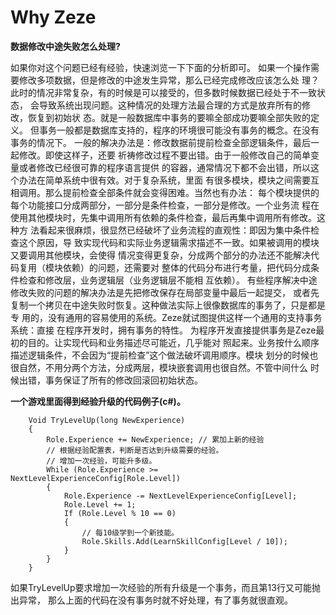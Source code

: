 # Why Zeze

<b>数据修改中途失败怎么处理?</b>

如果你对这个问题已经有经验，快速浏览一下下面的分析即可。
如果一个操作需要修改多项数据，但是修改的中途发生异常，那么已经完成修改应该怎么处
理？此时的情况非常复杂，有的时候是可以接受的，但多数时候数据已经处于不一致状态，
会导致系统出现问题。这种情况的处理方法最合理的方式是放弃所有的修改，恢复到初始状
态。就是一般数据库中事务的要嘛全部成功要嘛全部失败的定义。
但事务一般都是数据库支持的，程序的环境很可能没有事务的概念。在没有事务的情况下。
一般的解决办法是：修改数据前提前检查全部逻辑条件，最后一起修改。即使这样子，还要
祈祷修改过程不要出错。由于一般修改自己的简单变量或者修改已经很可靠的程序语言提供
的容器，通常情况下都不会出错，所以这个办法在简单系统中很有效。对于复杂系统，里面
有很多模块，模块之间需要互相调用。那么提前检查全部条件就会变得困难。当然也有办法：
每个模块提供的每个功能接口分成两部分，一部分是条件检查，一部分是修改。一个业务流
程在使用其他模块时，先集中调用所有依赖的条件检查，最后再集中调用所有修改。这种方
法看起来很麻烦，很显然已经破坏了业务流程的直观性：即因为集中条件检查这个原因，导
致实现代码和实际业务逻辑需求描述不一致。如果被调用的模块又要调用其他模块，会使得
情况变得更复杂，分成两个部分的办法还不能解决代码复用（模块依赖）的问题，还需要对
整体的代码分布进行考量，把代码分成条件检查和修改层，业务逻辑层（业务逻辑层不能相
互依赖）。
有些程序解决中途修改失败的问题的解决办法是先把修改保存在局部变量中最后一起提交，
或者先复制一个拷贝在中途失败时恢复。这种做法实际上很像数据库的事务了，只是都是专
用的，没有通用的容易使用的系统。Zeze就试图提供这样一个通用的支持事务系统：直接
在程序开发时，拥有事务的特性。
为程序开发直接提供事务是Zeze最初的目的。让实现代码和业务描述尽可能近，几乎能对
照起来。业务按什么顺序描述逻辑条件，不会因为“提前检查”这个做法破坏调用顺序。模块
划分的时候也很自然，不用分两个方法，分成两层，模块嵌套调用也很自然。不管中间什么
时候出错，事务保证了所有的修改回滚回初始状态。

<b>一个游戏里面得到经验升级的代码例子(c#)。</b>

```
	Void TryLevelUp(long NewExperience)
	{
	    Role.Experience += NewExperience; // 累加上新的经验
	    // 根据经验配置表，判断是否达到升级需要的经验。
	    // 增加一次经验，可能升多级。
	    While (Role.Experience >= NextLevelExperienceConfig[Role.Level])
	    {
	        Role.Experience -= NextLevelExperienceConfig[Level];
	        Role.Level += 1;
	        If (Role.Level % 10 == 0)
	        {
	            // 每10级学到一个新技能。
	            Role.Skills.Add(LearnSkillConfig[Level / 10]);
	        }
	    }
	}
```

如果TryLevelUp要求增加一次经验的所有升级是一个事务，而且第13行又可能抛出异常，
那么上面的代码在没有事务时就不好处理，有了事务就很直观。

